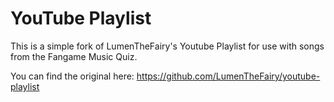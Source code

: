 # YouTube Playlist

This is a simple fork of LumenTheFairy's Youtube Playlist for use with songs from the Fangame Music Quiz.

You can find the original here: https://github.com/LumenTheFairy/youtube-playlist